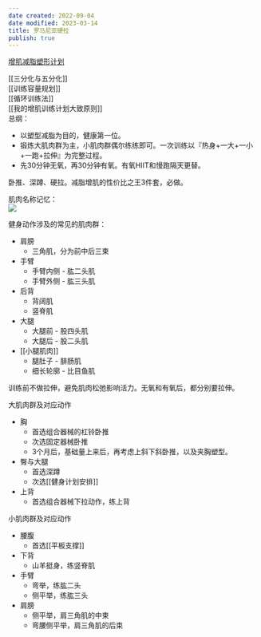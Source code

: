 ```yaml
---
date created: 2022-09-04
date modified: 2023-03-14
title: 罗马尼亚硬拉
publish: true
---
```

[增肌减脂塑形计划](https://www.notion.so/oldwinter/d25c765455e640dda01de833db0d2c38)

[[三分化与五分化]]  
[[训练容量规划]]  
[[循环训练法]]  
[[我的增肌训练计划大致原则]]  
总纲：

- 以塑型减脂为目的，健康第一位。
- 锻炼大肌肉群为主，小肌肉群偶尔练练即可。一次训练以『热身+一大+一小+一跑+拉伸』为完整过程。
- 先30分钟无氧，再30分钟有氧。有氧HIIT和慢跑隔天更替。

卧推、深蹲、硬拉。减脂增肌的性价比之王3件套，必做。

肌肉名称记忆：  
![](https://img.oldwinter.top/20220904214101.png)

健身动作涉及的常见的肌肉群：

- 肩膀
	- 三角肌，分为前中后三束
- 手臂
	- 手臂内侧 - 肱二头肌
	- 手臂外侧 - 肱三头肌
- 后背
	- 背阔肌
	- 竖脊肌
- 大腿
	- 大腿前 - 股四头肌
	- 大腿后 - 股二头肌
- [[小腿肌肉]]
	- 腿肚子 - 腓肠肌
	- 细长轮廓 - 比目鱼肌

训练前不做拉伸，避免肌肉松弛影响活力。无氧和有氧后，都分别要拉伸。

大肌肉群及对应动作

- 胸
	- 首选组合器械的杠铃卧推
	- 次选固定器械卧推
	- 3个月后，基础量上来后，再考虑上斜下斜卧推，以及夹胸塑型。
- 臀与大腿
	- 首选深蹲
	- 次选[[健身计划安排]]
- 上背
	- 首选组合器械下拉动作，练上背

小肌肉群及对应动作

- 腰腹
	- 首选[[平板支撑]]
- 下背
	- 山羊挺身，练竖脊肌
- 手臂
	- 弯举，练肱二头
	- 侧平举，练肱三头
- 肩膀
	- 侧平举，肩三角肌的中束
	- 弯腰侧平举，肩三角肌的后束
